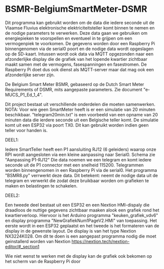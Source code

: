 # BSMR-BelgiumSmartMeter-DSMR
Dit programma kan gebruikt worden om de data die iedere seconde uit de Vlaamse Fluvius elektronische elektriciteitsteller komt binnen te nemen en de nodige parameters te verwerken.
Deze data gaan we gebruiken om energiepieken te voorspellen en eventueel in te grijpen om een vermogenpiek te voorkomen. De gegevens worden door een Raspberry Pi binnengenomen via de serial0 poort en de nodige data wordt opgeslagen op de SD-kaart. Intussen wordt ook data via MQTT opgezonden naar een afzonderlijke display die de grafiek van het lopende kwartier zichtbaar maakt samen met de vermogens, fasespanningen en fasestromen. De Raspberry Pi doet dus ook dienst als MQTT-server maar dat mag ook een afzonderlijke server zijn.

De Belgium Smart Meter BSMR, gebaseerd op de Dutch Smart Meter Requirements of DSMR, mits aangepaste parameters. Zie document "e-MUCS_P1_Ed_1_4".

Dit project bestaat uit verschillende onderdelen die moeten samenwerken. 
NOTA:
Voor wie geen SmartMeter heeft is er een simulatie van 20 minuten beschikbaar. 
"telegram20min.txt" is een voorbeeld van een opname van 20 minuten data die ierdere seconde uit een Belgische teller komt. De simulatie komt uit een ESP32 via poort TX0. Dit kan gebruikt worden indien geen teller voor handen is.

DEEL1:


Iedere SmartTeller heeft een P1 aansluiting RJ12 (6 geleiders) waarop onze RPI wordt aangesloten via een kleine aanpassing naar Serial0. Schema zie "Aanpassing P1-RJ12"
Die data noemen we een telegram en komt iedere seconde uit de P1 connector met een snelheid 115200. Telegrammen worden binnengenomen in een Raspberry Pi via de serial0. Het programma "BSMR8.py" verrwerkt deze data. Dit betekent: neemt de nodige data uit de telegram en verwerkt die zodat deze bruikbaar worden om grafieken te maken en belastingen te schakelen.

DEEL2:


Een tweede deel bestaat uit een ESP32 en een Nextion HMI-dispaly die draadloos de nuttige gegevens zichtbaar maaken alook een grafiek rond het kwartierverloop. Hiervoor is het Arduino programma "keuken_grafiek_vdv6" en display programma "NewGrafiekNum1PageV2.HMI" van toepassing. Het eerste wordt in een ESP32 geplaatst en het tweede is het formateren van de display in de gewenste layout. De display is van het type Nextion NX3224K028. Om dit te doen is een aangepast programma nodig die moet geinstallerd worden van Nextion https://nextion.tech/nextion-editor/#_section1

Wie niet wenst te werken met de display kan de grafiek ook bekomen op het scherm van de Raspberry Pi door 




